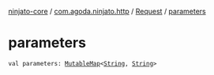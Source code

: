 [ninjato-core](../../index.md) / [com.agoda.ninjato.http](../index.md) / [Request](index.md) / [parameters](./parameters.md)

# parameters

`val parameters: `[`MutableMap`](https://kotlinlang.org/api/latest/jvm/stdlib/kotlin.collections/-mutable-map/index.html)`<`[`String`](https://kotlinlang.org/api/latest/jvm/stdlib/kotlin/-string/index.html)`, `[`String`](https://kotlinlang.org/api/latest/jvm/stdlib/kotlin/-string/index.html)`>`